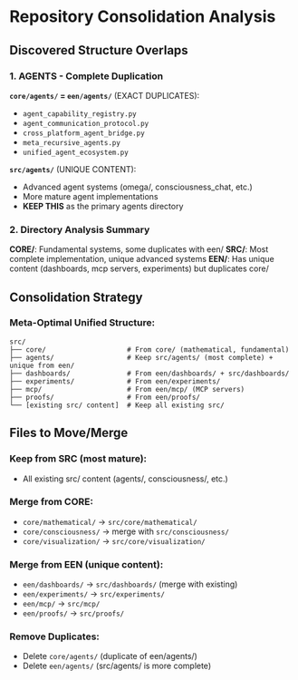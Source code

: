 # Repository Consolidation Analysis

## Discovered Structure Overlaps

### 1. AGENTS - Complete Duplication
**`core/agents/` = `een/agents/`** (EXACT DUPLICATES):
- `agent_capability_registry.py`
- `agent_communication_protocol.py` 
- `cross_platform_agent_bridge.py`
- `meta_recursive_agents.py`
- `unified_agent_ecosystem.py`

**`src/agents/`** (UNIQUE CONTENT):
- Advanced agent systems (omega/, consciousness_chat, etc.)
- More mature agent implementations
- **KEEP THIS** as the primary agents directory

### 2. Directory Analysis Summary

**CORE/**: Fundamental systems, some duplicates with een/
**SRC/**: Most complete implementation, unique advanced systems
**EEN/**: Has unique content (dashboards, mcp servers, experiments) but duplicates core/

## Consolidation Strategy

### Meta-Optimal Unified Structure:
```
src/
├── core/                    # From core/ (mathematical, fundamental)
├── agents/                  # Keep src/agents/ (most complete) + unique from een/
├── dashboards/              # From een/dashboards/ + src/dashboards/
├── experiments/             # From een/experiments/
├── mcp/                     # From een/mcp/ (MCP servers)
├── proofs/                  # From een/proofs/
└── [existing src/ content]  # Keep all existing src/
```

## Files to Move/Merge

### Keep from SRC (most mature):
- All existing src/ content (agents/, consciousness/, etc.)

### Merge from CORE:
- `core/mathematical/` → `src/core/mathematical/`
- `core/consciousness/` → merge with `src/consciousness/`
- `core/visualization/` → `src/core/visualization/`

### Merge from EEN (unique content):
- `een/dashboards/` → `src/dashboards/` (merge with existing)
- `een/experiments/` → `src/experiments/`
- `een/mcp/` → `src/mcp/`
- `een/proofs/` → `src/proofs/`

### Remove Duplicates:
- Delete `core/agents/` (duplicate of een/agents/)
- Delete `een/agents/` (src/agents/ is more complete)